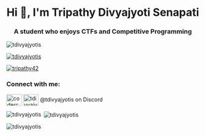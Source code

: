 <h1 align="center">Hi 👋, I'm Tripathy Divyajyoti Senapati</h1>
<h3 align="center">A student who enjoys CTFs and Competitive Programming</h3>

<p align="left"> <img src="https://komarev.com/ghpvc/?username=tdivyajyotis&label=Profile%20views&color=0e75b6&style=flat" alt="tdivyajyotis" /> </p>

<p align="left"> <a href="https://github.com/ryo-ma/github-profile-trophy"><img src="https://github-profile-trophy.vercel.app/?username=tdivyajyotis" alt="tdivyajyotis" /></a> </p>

<p align="left"> <a href="https://twitter.com/codercuber" target="blank"><img src="https://img.shields.io/twitter/follow/codercuber?logo=twitter&style=for-the-badge" alt="tripathy42" /></a> </p>

<h3 align="left">Connect with me:</h3>
<p align="left">
<a href="https://twitter.com/codercuber" target="blank"><img align="center" src="https://raw.githubusercontent.com/rahuldkjain/github-profile-readme-generator/master/src/images/icons/Social/twitter.svg" alt="codercuber" height="30" width="40" /></a>
<a href="/tdivyajyotis.github.io/feed.xml" target="blank"><img align="center" src="https://raw.githubusercontent.com/rahuldkjain/github-profile-readme-generator/master/src/images/icons/Social/rss.svg" alt="tdivyajyotis.github.io/feed.xml" height="30" width="40" /></a>
  <text> @tdivyajyotis on Discord </text>
</p>

<p><img align="left" src="https://github-readme-stats.vercel.app/api/top-langs?username=tdivyajyotis&show_icons=true&locale=en&layout=compact" alt="tdivyajyotis" /></p>

<p>&nbsp;<img align="center" src="https://github-readme-stats.vercel.app/api?username=tdivyajyotis&show_icons=true&locale=en" alt="tdivyajyotis" /></p>

<p><img align="center" src="https://github-readme-streak-stats.herokuapp.com/?user=tdivyajyotis&" alt="tdivyajyotis" /></p>

